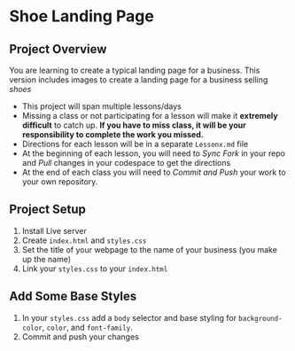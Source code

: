 # Shoe Landing Page

## Project Overview
You are learning to create a typical landing page for a business. This version includes images to create a landing page for a business selling *shoes*
- This project will span multiple lessons/days
- Missing a class or not participating for a lesson will make it **extremely difficult** to catch up. **If you have to miss class, it will be your responsibility to complete the work you missed.**
- Directions for each lesson will be in a separate ```Lessonx.md``` file
- At the beginning of each lesson, you will need to *Sync Fork* in your repo and *Pull* changes in your codespace to get the directions
- At the end of each class you will need to *Commit and Push* your work to your own repository.

## Project Setup
1. Install Live server
2. Create ```index.html``` and ```styles.css```
3. Set the title of your webpage to the name of your business (you make up the name)
4. Link your ```styles.css``` to your ```index.html```

## Add Some Base Styles
1. In your ```styles.css``` add a ```body``` selector and base styling for ```background-color```, ```color```, and ```font-family```. 
2. Commit and push your changes
